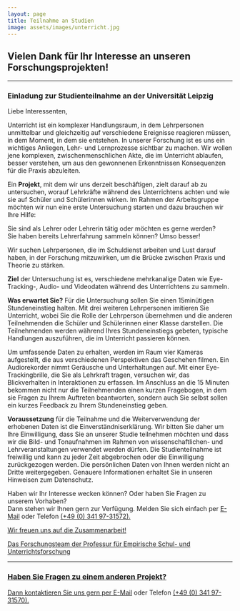 ```yaml
---
layout: page
title: Teilnahme an Studien
image: assets/images/unterricht.jpg
---
```


## Vielen Dank für Ihr Interesse an unseren Forschungsprojekten!

***

### Einladung zur Studienteilnahme an der Universität Leipzig


Liebe Interessenten,


Unterricht ist ein komplexer Handlungsraum, in dem Lehrpersonen unmittelbar und gleichzeitig auf verschiedene Ereignisse reagieren müssen, in dem Moment, in dem sie entstehen. In unserer Forschung ist es uns ein wichtiges Anliegen, Lehr- und Lernprozesse sichtbar zu machen. Wir wollen jene komplexen, zwischenmenschlichen Akte, die im Unterricht ablaufen, besser verstehen, um aus den gewonnenen Erkenntnissen Konsequenzen für die Praxis abzuleiten.

Ein **Projekt**, mit dem wir uns derzeit beschäftigen, zielt darauf ab zu untersuchen, worauf Lehrkräfte während des Unterrichtens achten und wie sie auf Schüler und Schülerinnen wirken. Im Rahmen der Arbeitsgruppe möchten wir nun
eine erste Untersuchung starten und dazu brauchen wir Ihre Hilfe:

Sie sind als Lehrer oder Lehrerin tätig oder möchten es gerne werden?  
Sie haben bereits Lehrerfahrung sammeln können? Umso besser!

Wir suchen Lehrpersonen, die im Schuldienst arbeiten und Lust darauf haben, in der Forschung mitzuwirken, um die Brücke zwischen Praxis und Theorie zu stärken.

**Ziel** der Untersuchung ist es, verschiedene mehrkanalige Daten wie Eye-Tracking-, Audio- und Videodaten während des Unterrichtens zu sammeln.

**Was erwartet Sie?** Für die Untersuchung sollen Sie einen 15minütigen Stundeneinstieg halten. Mit drei weiteren Lehrpersonen imitieren Sie Unterricht, wobei Sie die Rolle der Lehrperson übernehmen und die anderen Teilnehmenden die Schüler und Schülerinnen einer Klasse darstellen. Die Teilnehmenden werden während Ihres Stundeneinstiegs gebeten, typische Handlungen auszuführen, die im Unterricht passieren können.

Um umfassende Daten zu erhalten, werden im Raum vier Kameras aufgestellt, die aus verschiedenen Perspektiven das Geschehen filmen. Ein Audiorekorder nimmt Geräusche und Unterhaltungen auf. Mit einer Eye-Trackingbrille, die Sie als Lehrkraft tragen, versuchen wir, das Blickverhalten in Interaktionen zu erfassen. Im Anschluss an die 15 Minuten bekommen nicht nur die Teilnehmenden einen kurzen Fragebogen, in dem sie Fragen zu Ihrem Auftreten beantworten, sondern auch Sie selbst sollen ein kurzes Feedback zu Ihrem Stundeneinstieg geben.

**Voraussetzung** für die Teilnahme und die Weiterverwendung der erhobenen Daten ist die Einverständniserklärung. Wir bitten Sie daher um Ihre Einwilligung, dass Sie an unserer Studie teilnehmen möchten und dass wir die Bild- und Tonaufnahmen im Rahmen von wissenschaftlichen- und Lehrveranstaltungen verwendet werden dürfen. Die Studienteilnahme ist freiwillig und kann zu jeder Zeit abgebrochen oder die Einwilligung zurückgezogen werden. Die persönlichen Daten von Ihnen werden nicht an Dritte weitergegeben. Genauere Informationen erhaltet Sie in unseren Hinweisen zum Datenschutz.

Haben wir Ihr Interesse wecken können? Oder haben Sie Fragen zu unserem Vorhaben?  
Dann stehen wir Ihnen gern zur Verfügung. Melden Sie sich einfach per <a href="mailto:empforschung@uni-leipzig.de">E-Mail</a> oder Telefon <a href="tel:+4903419731572">(+49 (0) 341 97-31572).

Wir freuen uns auf die Zusammenarbeit!

Das Forschungsteam der Professur für Empirische Schul- und Unterrichtsforschung

***

### Haben Sie Fragen zu einem anderen Projekt? 
Dann kontaktieren Sie uns gern per <a href="mailto:empschul_hiwi@uni-leipzig.de">E-Mail</a> oder Telefon <a href="tel:+4903419731570">(+49 (0) 341 97-31570).




